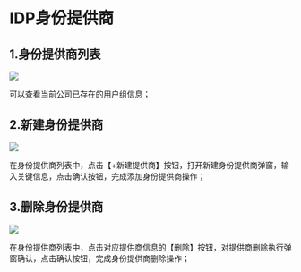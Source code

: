 # IDP身份提供商

## 1.身份提供商列表
![](https://juyun-1253413501.cos.ap-beijing.myqcloud.com/opsphere/iam/501.png)

可以查看当前公司已存在的用户组信息；

## 2.新建身份提供商
![](https://juyun-1253413501.cos.ap-beijing.myqcloud.com/opsphere/iam/502.png)

在身份提供商列表中，点击【+新建提供商】按钮，打开新建身份提供商弹窗，输入关键信息，点击确认按钮，完成添加身份提供商操作；

## 3.删除身份提供商
![](https://juyun-1253413501.cos.ap-beijing.myqcloud.com/opsphere/iam/503.png)

在身份提供商列表中，点击对应提供商信息的【删除】按钮，对提供商删除执行弹窗确认，点击确认按钮，完成身份提供商删除操作；


